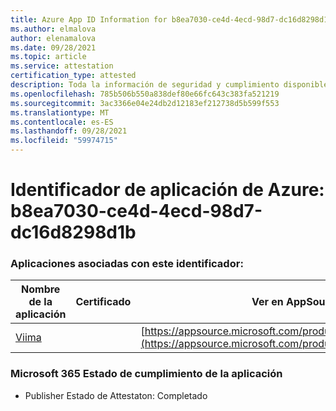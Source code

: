 ```yaml
---
title: Azure App ID Information for b8ea7030-ce4d-4ecd-98d7-dc16d8298d1b
ms.author: elmalova
author: elenamalova
ms.date: 09/28/2021
ms.topic: article
ms.service: attestation
certification_type: attested
description: Toda la información de seguridad y cumplimiento disponible para b8ea7030-ce4d-4ecd-98d7-dc16d8298d1b.
ms.openlocfilehash: 785b506b550a838def80e66fc643c383fa521219
ms.sourcegitcommit: 3ac3366e04e24db2d12183ef212738d5b599f553
ms.translationtype: MT
ms.contentlocale: es-ES
ms.lasthandoff: 09/28/2021
ms.locfileid: "59974715"
---
```

# <a name="azure-app-id-b8ea7030-ce4d-4ecd-98d7-dc16d8298d1b"></a>Identificador de aplicación de Azure: b8ea7030-ce4d-4ecd-98d7-dc16d8298d1b


### <a name="apps-associated-with-this-id"></a>Aplicaciones asociadas con este identificador:
| **Nombre de la aplicación** | **Certificado** | **Ver en AppSource** |
|--------------|---------------|-----------------------|
| [Viima](https://docs.microsoft.com/microsoft-365-app-certification/forward/WA200001589) |  | [https://appsource.microsoft.com/product/office/WA200001589](https://appsource.microsoft.com/product/office/WA200001589) |

### <a name="microsoft-365-app-compliance-status"></a>Microsoft 365 Estado de cumplimiento de la aplicación
- Publisher Estado de Attestaton: Completado
